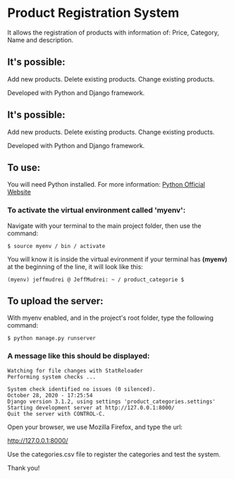 # Product Registration System

It allows the registration of products with information of: Price, Category, Name and description.

## It's possible:
Add new products.
Delete existing products.
Change existing products.


Developed with Python and Django framework.

## It's possible:
Add new products.
Delete existing products.
Change existing products.

Developed with Python and Django framework.

## To use:
You will need Python installed. For more information: [Python Official Website](https://www.python.org/)

### To activate the virtual environment called 'myenv':

Navigate with your terminal to the main project folder, then use the command:
```
$ source myenv / bin / activate
```
You will know it is inside the virtual evironment if your terminal has **(myenv)** at the beginning of the line, it will look like this:
```
(myenv) jeffmudrei @ JeffMudrei: ~ / product_categorie $
```


## To upload the server:

With myenv enabled, and in the project's root folder, type the following command:
```
$ python manage.py runserver
```
### A message like this should be displayed:
```
Watching for file changes with StatReloader
Performing system checks ...

System check identified no issues (0 silenced).
October 28, 2020 - 17:25:54
Django version 3.1.2, using settings 'product_categories.settings'
Starting development server at http://127.0.0.1:8000/
Quit the server with CONTROL-C.
```

Open your browser, we use Mozilla Firefox, and type the url:

http://127.0.0.1:8000/

Use the categories.csv file to register the categories and test the system.

Thank you!

